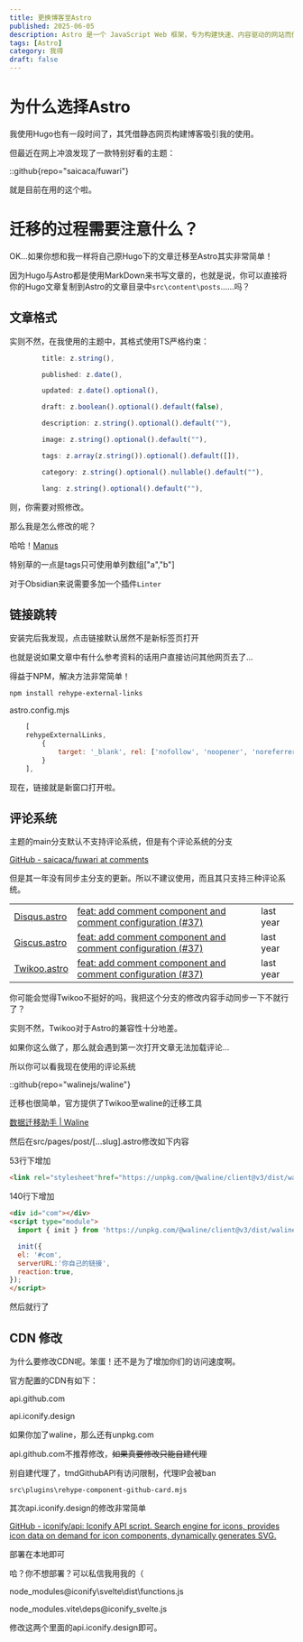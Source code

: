 ```yaml
---
title: 更换博客至Astro
published: 2025-06-05
description: Astro 是一个 JavaScript Web 框架，专为构建快速、内容驱动的网站而优化。
tags: [Astro]
category: 我得
draft: false
---
```

# 为什么选择Astro

我使用Hugo也有一段时间了，其凭借静态网页构建博客吸引我的使用。

但最近在网上冲浪发现了一款特别好看的主题：

::github{repo="saicaca/fuwari"}

就是目前在用的这个啦。

# 迁移的过程需要注意什么？

OK...如果你想和我一样将自己原Hugo下的文章迁移至Astro其实非常简单！

因为Hugo与Astro都是使用MarkDown来书写文章的，也就是说，你可以直接将你的Hugo文章复制到Astro的文章目录中`src\content\posts`......吗？

## 文章格式

实则不然，在我使用的主题中，其格式使用TS严格约束：

```ts
        title: z.string(),

        published: z.date(),

        updated: z.date().optional(),

        draft: z.boolean().optional().default(false),

        description: z.string().optional().default(""),

        image: z.string().optional().default(""),

        tags: z.array(z.string()).optional().default([]),

        category: z.string().optional().nullable().default(""),

        lang: z.string().optional().default(""),
```


则，你需要对照修改。

那么我是怎么修改的呢？

哈哈！[Manus](https://manus.im/invitation/7FIHKKNSSJ8CVY)

特别草的一点是tags只可使用单列数组["a","b"]

对于Obsidian来说需要多加一个插件`Linter`

## 链接跳转

安装完后我发现，点击链接默认居然不是新标签页打开

也就是说如果文章中有什么参考资料的话用户直接访问其他网页去了...

得益于NPM，解决方法非常简单！

`npm install rehype-external-links`

astro.config.mjs
```js
	[
	rehypeExternalLinks,
		{
			target: '_blank', rel: ['nofollow', 'noopener', 'noreferrer']
		}
	],
```

现在，链接就是新窗口打开啦。

## 评论系统

主题的main分支默认不支持评论系统，但是有个评论系统的分支

[GitHub - saicaca/fuwari at comments](https://github.com/saicaca/fuwari/tree/comments)

但是其一年没有同步主分支的更新。所以不建议使用，而且其只支持三种评论系统。

|                                                                                                                    |                                                                                                                                                                                                                                                                                                                                                                                                                                                                                                                                                                                                                                                                                                                                |           |
| ------------------------------------------------------------------------------------------------------------------ | ------------------------------------------------------------------------------------------------------------------------------------------------------------------------------------------------------------------------------------------------------------------------------------------------------------------------------------------------------------------------------------------------------------------------------------------------------------------------------------------------------------------------------------------------------------------------------------------------------------------------------------------------------------------------------------------------------------------------------ | --------- |
| [Disqus.astro](https://github.com/saicaca/fuwari/blob/comments/src/components/comment/Disqus.astro "Disqus.astro") | [feat: add comment component and comment configuration (](https://github.com/saicaca/fuwari/commit/8e20106df5212c230bdfdeaf85770c90e9ed5295 "feat: add comment component and comment configuration (#37)<br>* ✨ feat: Add comment component and comment configuration<br>* chore: rebuild pnpm-lock<br>---------<br>Co-authored-by: saicaca <zephyird@gmail.com>")[#37](https://github.com/saicaca/fuwari/pull/37)[)](https://github.com/saicaca/fuwari/commit/8e20106df5212c230bdfdeaf85770c90e9ed5295 "feat: add comment component and comment configuration (#37)<br>* ✨ feat: Add comment component and comment configuration<br>* chore: rebuild pnpm-lock<br>---------<br>Co-authored-by: saicaca <zephyird@gmail.com>") | last year |
| [Giscus.astro](https://github.com/saicaca/fuwari/blob/comments/src/components/comment/Giscus.astro "Giscus.astro") | [feat: add comment component and comment configuration (](https://github.com/saicaca/fuwari/commit/8e20106df5212c230bdfdeaf85770c90e9ed5295 "feat: add comment component and comment configuration (#37)<br>* ✨ feat: Add comment component and comment configuration<br>* chore: rebuild pnpm-lock<br>---------<br>Co-authored-by: saicaca <zephyird@gmail.com>")[#37](https://github.com/saicaca/fuwari/pull/37)[)](https://github.com/saicaca/fuwari/commit/8e20106df5212c230bdfdeaf85770c90e9ed5295 "feat: add comment component and comment configuration (#37)<br>* ✨ feat: Add comment component and comment configuration<br>* chore: rebuild pnpm-lock<br>---------<br>Co-authored-by: saicaca <zephyird@gmail.com>") | last year |
| [Twikoo.astro](https://github.com/saicaca/fuwari/blob/comments/src/components/comment/Twikoo.astro "Twikoo.astro") | [feat: add comment component and comment configuration (](https://github.com/saicaca/fuwari/commit/8e20106df5212c230bdfdeaf85770c90e9ed5295 "feat: add comment component and comment configuration (#37)<br>* ✨ feat: Add comment component and comment configuration<br>* chore: rebuild pnpm-lock<br>---------<br>Co-authored-by: saicaca <zephyird@gmail.com>")[#37](https://github.com/saicaca/fuwari/pull/37)[)](https://github.com/saicaca/fuwari/commit/8e20106df5212c230bdfdeaf85770c90e9ed5295 "feat: add comment component and comment configuration (#37)<br>* ✨ feat: Add comment component and comment configuration<br>* chore: rebuild pnpm-lock<br>---------<br>Co-authored-by: saicaca <zephyird@gmail.com>") | last year |

你可能会觉得Twikoo不挺好的吗，我把这个分支的修改内容手动同步一下不就行了？

实则不然，Twikoo对于Astro的兼容性十分地差。

如果你这么做了，那么就会遇到第一次打开文章无法加载评论...

所以你可以看我现在使用的评论系统

::github{repo="walinejs/waline"}

迁移也很简单，官方提供了Twikoo至waline的迁移工具

[数据迁移助手 \| Waline](https://waline.js.org/migration/tool.html)

然后在src/pages/post/[...slug].astro修改如下内容

53行下增加

```html
<link rel="stylesheet"href="https://unpkg.com/@waline/client@v3/dist/waline.css"/>
```

140行下增加

```html
<div id="com"></div>
<script type="module">
  import { init } from 'https://unpkg.com/@waline/client@v3/dist/waline.js';

  init({
  el: '#com',
  serverURL:'你自己的链接',
  reaction:true,
});
</script>
```

然后就行了

## CDN 修改

为什么要修改CDN呢。笨蛋！还不是为了增加你们的访问速度啊。

官方配置的CDN有如下：

api.github.com

api.iconify.design

如果你加了waline，那么还有unpkg.com

api.github.com不推荐修改，~~如果真要修改只能自建代理~~

别自建代理了，tmdGithubAPI有访问限制，代理IP会被ban

`src\plugins\rehype-component-github-card.mjs`

其次api.iconify.design的修改非常简单

[GitHub - iconify/api: Iconify API script. Search engine for icons, provides icon data on demand for icon components, dynamically generates SVG.](https://github.com/iconify/api/)

部署在本地即可

哈？你不想部署？可以私信我用我的（

node_modules\@iconify\svelte\dist\functions.js

node_modules\.vite\deps\@iconify_svelte.js

修改这两个里面的api.iconify.design即可。





